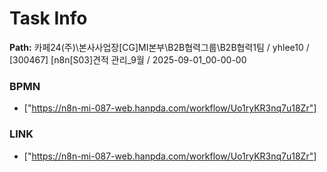 # Task Info

**Path:** 카페24(주)\본사사업장\[CG]MI본부\B2B협력그룹\B2B협력1팀 / yhlee10 / [300467] [n8n[S03]견적 관리_9월 / 2025-09-01_00-00-00

### BPMN
- ["https://n8n-mi-087-web.hanpda.com/workflow/Uo1ryKR3nq7u18Zr"]

### LINK
- ["https://n8n-mi-087-web.hanpda.com/workflow/Uo1ryKR3nq7u18Zr"]

